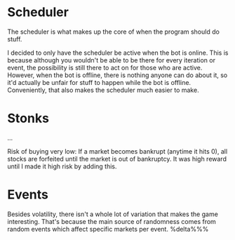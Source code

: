 # Scheduler
The scheduler is what makes up the core of when the program should do stuff.

I decided to only have the scheduler be active when the bot is online. This is because although you wouldn't be able to be there for every iteration or event, the possibility is still there to act on for those who are active. However, when the bot is offline, there is nothing anyone can do about it, so it'd actually be unfair for stuff to happen while the bot is offline. Conveniently, that also makes the scheduler much easier to make.

# Stonks
...

Risk of buying very low: If a market becomes bankrupt (anytime it hits 0), all stocks are forfeited until the market is out of bankruptcy. It was high reward until I made it high risk by adding this.

# Events
Besides volatility, there isn't a whole lot of variation that makes the game interesting. That's because the main source of randomness comes from random events which affect specific markets per event.
%delta%%%